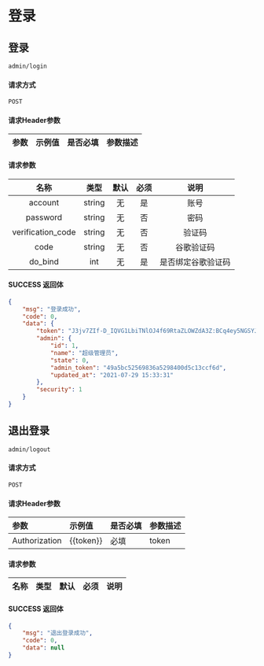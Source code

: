 # 登录

## 登录

`admin/login`

#### 请求方式

`POST`

#### 请求Header参数

| 参数          | 示例值    | 是否必填 | 参数描述 |
| :------------ | :-------- | :------- | :------- |

#### 请求参数

|  名称  |  类型  | 默认 | 必须 |         说明         |
| :----: | :----: | :--: | :--: | :------------------: |
| account  |  string   |  无  |  是  |      账号      |
| password  |  string   |  无  |  否 |       密码       |
| verification_code  |  string   |  无  |  否 |       验证码       |
| code  |  string   |  无  |  否 |       谷歌验证码       |
| do_bind  |  int   |  无  |  是 |       是否绑定谷歌验证码       |

#### SUCCESS 返回体

```json
{
    "msg": "登录成功",
    "code": 0,
    "data": {
        "token": "J3jv7ZIf-D_IQVG1LbiTNlOJ4f69RtaZLOWZdA3Z:BCq4ey5NGSYJyswrNQ3BCkpf0pc=:eyJyZXR1cm5Cb2R5Ijoie1wiZmlsZW5hbWVcIjpcIiQoa2V5KVwiLFwiaGFzaFwiOlwiJChldGFnKVwiLFwid2lkdGhcIjpcIiQoaW1hZ2VJbmZvLndpZHRoKVwiLFwiaGVpZ2h0XCI6XCIkKGltYWdlSW5mby5oZWlnaHQpXCIsXCJtaW1lXCI6XCIkKG1pbWVUeXBlKVwifSIsInNjb3BlIjoicWQtZmlsZSIsImRlYWRsaW5lIjoxNjI3NTYyMDExfQ==",
        "admin": {
            "id": 1,
            "name": "超级管理员",
            "state": 0,
            "admin_token": "49a5bc52569836a5298400d5c13ccf6d",
            "updated_at": "2021-07-29 15:33:31"
        },
        "security": 1
    }
}
```

## 退出登录

`admin/logout`

#### 请求方式

`POST`

#### 请求Header参数

| 参数          | 示例值    | 是否必填 | 参数描述 |
| :------------ | :-------- | :------- | :------- |
| Authorization | {{token}} | 必填     | token    |

#### 请求参数

|  名称  |  类型  | 默认 | 必须 |         说明         |
| :----: | :----: | :--: | :--: | :------------------: |

#### SUCCESS 返回体

```json
{
    "msg": "退出登录成功",
    "code": 0,
    "data": null
}
